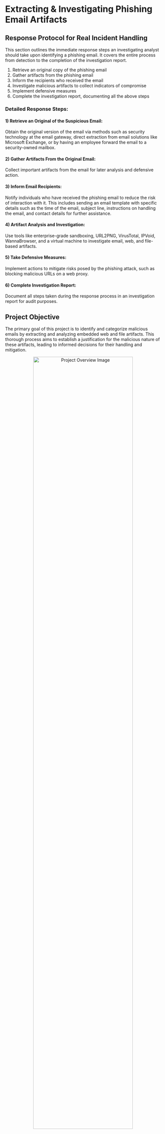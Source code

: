 <h1>Extracting & Investigating Phishing Email Artifacts</h1>

<h2>Response Protocol for Real Incident Handling</h2>
<p>
    This section outlines the immediate response steps an investigating analyst should take upon identifying a phishing email. It covers the entire process from detection to the completion of the investigation report.
</p>

<ol>
    <li>Retrieve an original copy of the phishing email</li>
    <li>Gather artifacts from the phishing email</li>
    <li>Inform the recipients who received the email</li>
    <li>Investigate malicious artifacts to collect indicators of compromise</li>
    <li>Implement defensive measures</li>
    <li>Complete the investigation report, documenting all the above steps</li>
</ol>

<h3>Detailed Response Steps:</h3>

<h4>1) Retrieve an Original of the Suspicious Email:</h4>
<p>
    Obtain the original version of the email via methods such as security technology at the email gateway, direct extraction from email solutions like Microsoft Exchange, or by having an employee forward the email to a security-owned mailbox.
</p>

<h4>2) Gather Artifacts From the Original Email:</h4>
<p>
    Collect important artifacts from the email for later analysis and defensive action.
</p>

<h4>3) Inform Email Recipients:</h4>
<p>
    Notify individuals who have received the phishing email to reduce the risk of interaction with it. This includes sending an email template with specific details such as the time of the email, subject line, instructions on handling the email, and contact details for further assistance.
</p>

<h4>4) Artifact Analysis and Investigation:</h4>
<p>
    Use tools like enterprise-grade sandboxing, URL2PNG, VirusTotal, IPVoid, WannaBrowser, and a virtual machine to investigate email, web, and file-based artifacts.
</p>

<h4>5) Take Defensive Measures:</h4>
<p>
    Implement actions to mitigate risks posed by the phishing attack, such as blocking malicious URLs on a web proxy.
</p>

<h4>6) Complete Investigation Report:</h4>
<p>
    Document all steps taken during the response process in an investigation report for audit purposes.
</p>

<h2>Project Objective</h2>
<p>
    The primary goal of this project is to identify and categorize malicious emails by extracting and analyzing embedded web and file artifacts. This thorough process aims to establish a justification for the malicious nature of these artifacts, leading to informed decisions for their handling and mitigation.
</p>

<p align="center">
    <img src="https://imgur.com/WcQc9JU.png" height="80%" width="80%" alt="Project Overview Image">
</p>

<h2>Utilities Used</h2>
<ul>
    <li><b>PowerShell</b></li>
    <li><b>VirusTotal</b></li>
    <li><b>URL2PNG</b></li>
    <li><b>Wannabrowser</b></li>
    <li><b>WHOIS LOOKUP</b></li>
</ul>

<h2>Project Walk Through</h2>
<h3>Email Artifacts Analysis</h3>
<ul>
    <li><strong>Email Appearance and Intent</strong>: Describe how the email looks and its apparent objective.</li>
    <li><strong>Sender Information</strong>:
        <ul>
            <li>Sending Address: Identify the email's sending address.</li>
            <li>Subject Line: Note the email's subject line.</li>
            <li>Recipients: List who the email was sent to.</li>
            <li>Reply-To Address: Specify the reply-to address, if present.</li>
            <li>Timestamp: Record the date and time the email was sent, converted to UTC.</li>
            <li>Sending Server IP: Identify the IP address of the sending server.</li>
            <li>Reverse DNS of IP: Provide the reverse DNS result of the sending server's IP.</li>
        </ul>
    </li>
</ul>

<h3>File Artifacts Analysis</h3>
<ul>
    <li><strong>File Details</strong>:
        <ul>
            <li>File Name and Type: Specify the full file name, including its file type.</li>
            <li>SHA256 Hash: Note the SHA256 hash value of the file.</li>
        </ul>
    </li>
</ul>

<h3>Web Artifacts Analysis</h3>
<ul>
    <li><strong>Web Elements</strong>:
        <ul>
            <li>Full URL: Detail the full URL found in the email.</li>
            <li>Root Domain: Identify the root domain of the URL.</li>
            <li>Analysis Conducted: Specify which analyses were performed (e.g., URLZPNG, WannaBrowser, VirusTotal, URLScan.io).</li>
        </ul>
    </li>
</ul>

<h3>Defensive Measures</h3>
<ul>
    <li><strong>Email Artifact Mitigation</strong>: Detail the defensive measures you propose for handling email artifacts.</li>
    <li><strong>File Artifact Mitigation</strong>: Describe the defensive measures you suggest for dealing with file artifacts.</li>
</ul>

<h3> Analysis on Credential Harvester email example </h3>
<img src="https://imgur.com/LuF4xmI.png" height="80%" width="80%" alt="FTK Imager Memory Capture">
<h3> First Impressions: </h3>
<p> - ‘auto-confirm.info-amazon.co.uk' (where info-amazon.co.uk is the domain, not amazon.co.uk), but we can see it’s coming from QPE77756@mun.ca - this definitely isn't Amazon. </p>
<p> - Formating/styling is inconsistent - Varying fonts </p>
<p> - Email is addressed to generic recipient 'Amazon User' </p>
<p> - Has an obvious call to action button 'Help Page - Refund Form'</p>

<h3> Further Analysis on Credential Harvester: </h3>
<p> Drag & Drop .eml file to Sublime Text for detailed artifact extraction </p>
<h3> Identify Mail Artifacts </h3>
<p> (CTRL + F) 'from' string  to find the sending address containing the <> symbol</p>
<p> Identify Sending address, Subject Line, Recipients, Reply-to address, Date, Sending Server IP Address </p>
<img src="https://imgur.com/nbKjVBR.png" height="80%" width="80%" alt="FTK Imager Memory Capture">
<img src="https://imgur.com/HiBtREj.png" height="80%" width="80%" alt="FTK Imager Memory Capture">

<h3> Reverse DNS Search </h3>
<p> Input sending server IP address to whois.domaintools.com, no hostname found, states that the IP is owned by ‘United States Ashburn Charter Communications’. It seems that an individual company no longer owns this IP, so we won't be able to get the hostname from here. While IP ownership can change, we'll always have the original information preserved within the email file. </p>
<img src="https://imgur.com/syeKVMm.png" height="80%" width="80%" alt="FTK Imager Memory Capture">

<h3> Analyze Web Artifacts </h3>
<p> Right-click and copy the hyperlink, input results to VirusTotal and URL2PNG </p>
<img src="https://imgur.com/U6dSmf9.png" height="80%" width="80%" alt="FTK Imager Memory Capture">
<p> Results show that security vendors have flagged the link and may potentially be malicious. </p>
<img src="https://imgur.com/3OOXafk.png" height="80%" width="80%" alt="FTK Imager Memory Capture">
<p> Snapshot image of the landing page appears to be broken</p>



